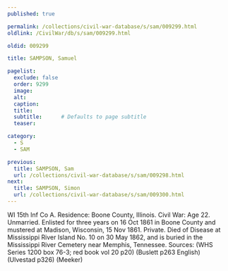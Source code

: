 ```yaml
---
published: true

permalink: /collections/civil-war-database/s/sam/009299.html
oldlink: /CivilWar/db/s/sam/009299.html

oldid: 009299

title: SAMPSON, Samuel

pagelist:
  exclude: false
  order: 9299
  image: 
  alt:
  caption:
  title:
  subtitle:      # Defaults to page subtitle
  teaser:

category: 
  - S 
  - SAM

previous:
  title: SAMPSON, Sam
  url: /collections/civil-war-database/s/sam/009298.html  
next:
  title: SAMPSON, Simon
  url: /collections/civil-war-database/s/sam/009300.html   
---
```

WI 15th Inf Co A. Residence: Boone County, Illinois. Civil War: Age 22. Unmarried. Enlisted for three years on 16 Oct 1861 in Boone County and mustered at Madison, Wisconsin, 15 Nov 1861. Private. Died of Disease at Mississippi River Island No. 10 on 30 May 1862, and is buried in the Mississippi River Cemetery near Memphis, Tennessee. Sources: (WHS Series 1200 box 76-3; red book vol 20 p20) (Buslett p263 English) (Ulvestad p326) (Meeker)